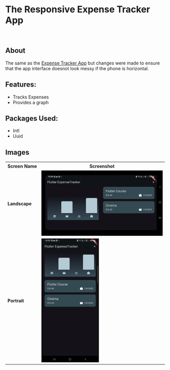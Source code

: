 # The Responsive Expense Tracker App
<br />

## About
The same as the [Expense Tracker App](https://github.com/NathanTh3Gr3at/expense_tracker) but changes were made to ensure that the app interface doesnot look messy if the phone is horizontal.

## Features:
  - Tracks Expenses
  - Provides a graph

## Packages Used:
  - Intl
  - Uuid

## Images
<table>
  <tr>
    <th>Screen Name</th>
    <th>Screenshot</th>
  </tr>
  <tr>
    <td><strong>Landscape</strong></td>
    <td><img src="screenshots/landscape.png"  width="380"></td>
  </tr>
  <tr>
    <td><strong>Portrait</strong></td>
    <td><img src="screenshots/portrait.png"  width="180"></td>
  </tr>
</table>

